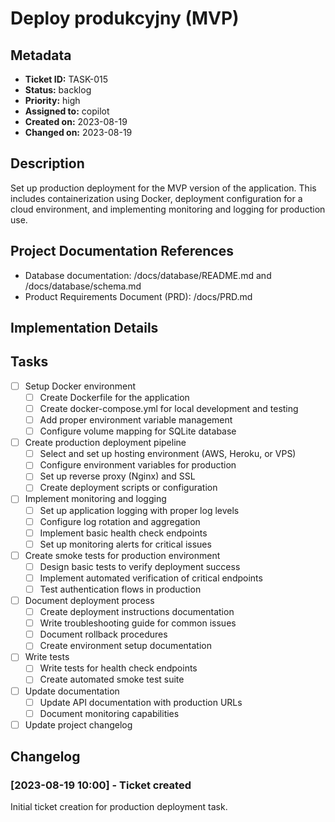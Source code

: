 # Deploy produkcyjny (MVP)

## Metadata
* **Ticket ID:** TASK-015
* **Status:** backlog
* **Priority:** high
* **Assigned to:** copilot
* **Created on:** 2023-08-19
* **Changed on:** 2023-08-19

## Description
Set up production deployment for the MVP version of the application. This includes containerization using Docker, deployment configuration for a cloud environment, and implementing monitoring and logging for production use.

## Project Documentation References
* Database documentation: /docs/database/README.md and /docs/database/schema.md
* Product Requirements Document (PRD): /docs/PRD.md

## Implementation Details

## Tasks
- [ ] Setup Docker environment
  - [ ] Create Dockerfile for the application
  - [ ] Create docker-compose.yml for local development and testing
  - [ ] Add proper environment variable management
  - [ ] Configure volume mapping for SQLite database
- [ ] Create production deployment pipeline
  - [ ] Select and set up hosting environment (AWS, Heroku, or VPS)
  - [ ] Configure environment variables for production
  - [ ] Set up reverse proxy (Nginx) and SSL
  - [ ] Create deployment scripts or configuration
- [ ] Implement monitoring and logging
  - [ ] Set up application logging with proper log levels
  - [ ] Configure log rotation and aggregation
  - [ ] Implement basic health check endpoints
  - [ ] Set up monitoring alerts for critical issues
- [ ] Create smoke tests for production environment
  - [ ] Design basic tests to verify deployment success
  - [ ] Implement automated verification of critical endpoints
  - [ ] Test authentication flows in production
- [ ] Document deployment process
  - [ ] Create deployment instructions documentation
  - [ ] Write troubleshooting guide for common issues
  - [ ] Document rollback procedures
  - [ ] Create environment setup documentation
- [ ] Write tests
  - [ ] Write tests for health check endpoints
  - [ ] Create automated smoke test suite
- [ ] Update documentation
  - [ ] Update API documentation with production URLs
  - [ ] Document monitoring capabilities
- [ ] Update project changelog

## Changelog
### [2023-08-19 10:00] - Ticket created
Initial ticket creation for production deployment task.
